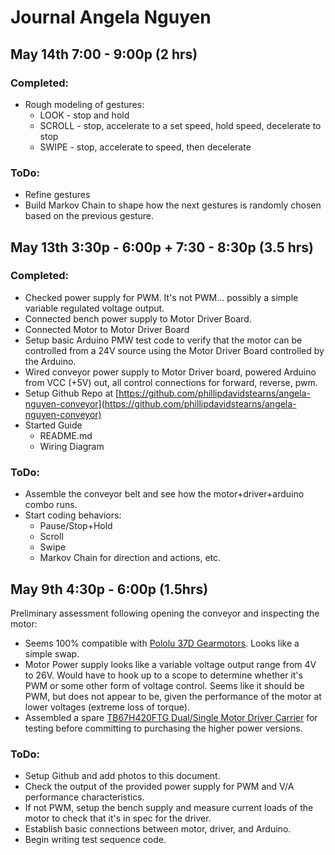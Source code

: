 # Journal Angela Nguyen

## May 14th 7:00 - 9:00p (2 hrs)

### Completed:

* Rough modeling of gestures:
	* LOOK - stop and hold
	* SCROLL - stop, accelerate to a set speed, hold speed, decelerate to stop
	* SWIPE - stop, accelerate to speed, then decelerate

### ToDo:

* Refine gestures
* Build Markov Chain to shape how the next gestures is randomly chosen based on the previous gesture.

## May 13th 3:30p - 6:00p + 7:30 - 8:30p (3.5 hrs)

### Completed:

* Checked power supply for PWM. It's not PWM... possibly a simple variable regulated voltage output.
* Connected bench power supply to Motor Driver Board.
* Connected Motor to Motor Driver Board
* Setup basic Arduino PMW test code to verify that the motor can be controlled from a 24V source using the Motor Driver Board controlled by the Arduino.
* Wired conveyor power supply to Motor Driver board, powered Arduino from VCC (+5V) out, all control connections for forward, reverse, pwm.
* Setup Github Repo at [https://github.com/phillipdavidstearns/angela-nguyen-conveyor](https://github.com/phillipdavidstearns/angela-nguyen-conveyor)
* Started Guide
	* README.md
	* Wiring Diagram

### ToDo:

* Assemble the conveyor belt and see how the motor+driver+arduino combo runs.
* Start coding behaviors:
	* Pause/Stop+Hold
	* Scroll
	* Swipe
	* Markov Chain for direction and actions, etc.

## May 9th 4:30p - 6:00p (1.5hrs)

Preliminary assessment following opening the conveyor and inspecting the motor:

* Seems 100% compatible with [Pololu 37D Gearmotors](https://www.pololu.com/category/116/37d-metal-gearmotors). Looks like a simple swap.
* Motor Power supply looks like a variable voltage output range from 4V to 26V. Would have to hook up to a scope to determine whether it's PWM or some other form of voltage control. Seems like it should be PWM, but does not appear to be, given the performance of the motor at lower voltages (extreme loss of torque).
* Assembled a spare [TB67H420FTG Dual/Single Motor Driver Carrier](https://www.pololu.com/product/2999) for testing before committing to purchasing the higher power versions.

### ToDo:

* Setup Github and add photos to this document.
* Check the output of the provided power supply for PWM and V/A performance characteristics.
* If not PWM, setup the bench supply and measure current loads of the motor to check that it's in spec for the driver.
* Establish basic connections between motor, driver, and Arduino.
* Begin writing test sequence code.